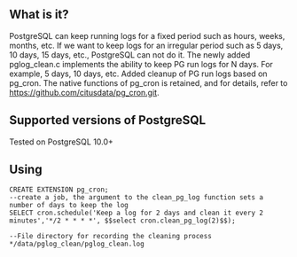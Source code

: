 ## What is it?
PostgreSQL can keep running logs for a fixed period such as hours, weeks, months, etc. 
If we want to keep logs for an irregular period such as 5 days, 10 days, 15 days, etc., PostgreSQL can not do it.
The newly added pglog_clean.c implements the ability to keep PG run logs for N days. For example, 5 days, 10 days, etc.
Added cleanup of PG run logs based on pg_cron. 
The native functions of pg_cron is retained, and for details, refer to https://github.com/citusdata/pg_cron.git.

## Supported versions of PostgreSQL
Tested on PostgreSQL 10.0+

## Using
```
CREATE EXTENSION pg_cron;
--create a job, the argument to the clean_pg_log function sets a number of days to keep the log
SELECT cron.schedule('Keep a log for 2 days and clean it every 2 minutes','*/2 * * * *', $$select cron.clean_pg_log(2)$$);

--File directory for recording the cleaning process
*/data/pglog_clean/pglog_clean.log
```
